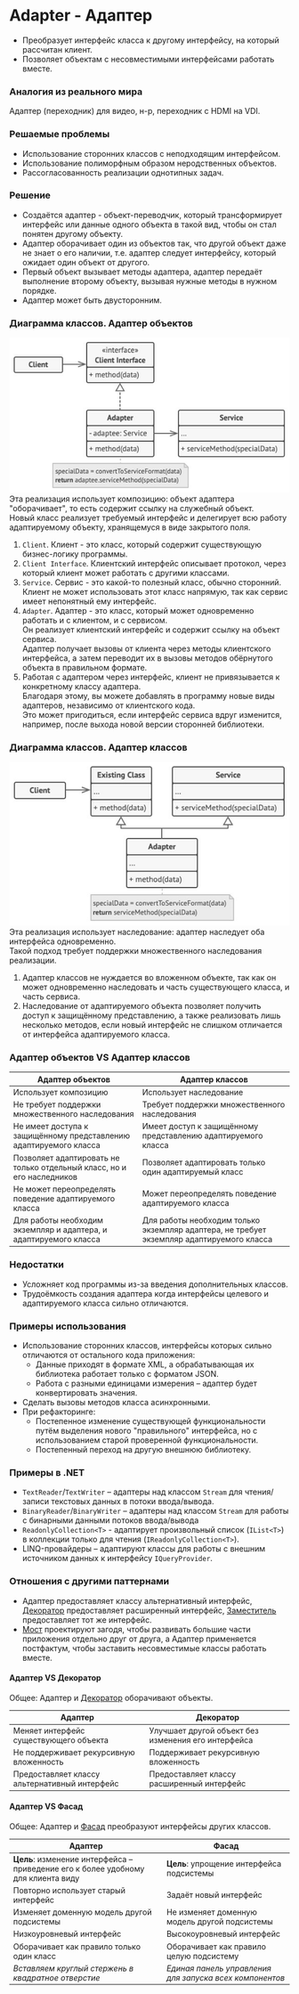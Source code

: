 ﻿# Adapter - Адаптер
* Преобразует интерфейс класса к другому интерфейсу, на который рассчитан клиент.
* Позволяет объектам с несовместимыми интерфейсами работать вместе.

### Аналогия из реального мира
Адаптер (переходник) для видео, н-р, переходник с HDMI на VDI.

### Решаемые проблемы
* Использование сторонних классов с неподходящим интерфейсом.
* Использование полиморфным образом неродственных объектов.
* Рассогласованность реализации однотипных задач.

### Решение
* Создаётся адаптер - объект-переводчик, который трансформирует интерфейс или данные одного объекта в такой вид, чтобы он стал понятен другому объекту.
* Адаптер оборачивает один из объектов так, что другой объект даже не знает о его наличии, т.е. адаптер следует интерфейсу, который ожидает один объект от другого.
* Первый объект вызывает методы адаптера, адаптер передаёт выполнение второму объекту, вызывая нужные методы в нужном порядке.
* Адаптер может быть двусторонним.

### Диаграмма классов. Адаптер объектов
![Class diagram object](ObjectAdapter.jpg)  
Эта реализация использует композицию: объект адаптера "оборачивает", то есть содержит ссылку на служебный объект.  
Новый класс реализует требуемый интерфейс и делегирует всю работу адаптируемому объекту, хранящемуся в виде закрытого поля.
1. `Client`. Клиент - это класс, который содержит существующую бизнес-логику программы.
2. `Client Interface`. Клиентский интерфейс описывает протокол, через который клиент может работать с другими классами.
3. `Service`. Сервис - это какой-то полезный класс, обычно сторонний.  
Клиент не может использовать этот класс напрямую, так как сервис имеет непонятный ему интерфейс.
4. `Adapter`. Адаптер - это класс, который может одновременно работать и с клиентом, и с сервисом.  
Он реализует клиентский интерфейс и содержит ссылку на объект сервиса.  
Адаптер получает вызовы от клиента через методы клиентского интерфейса, а затем переводит их в вызовы методов обёрнутого объекта в правильном формате.
5. Работая с адаптером через интерфейс, клиент не привязывается к конкретному классу адаптера.  
Благодаря этому, вы можете добавлять в программу новые виды адаптеров, независимо от клиентского кода.  
Это может пригодиться, если интерфейс сервиса вдруг изменится, например, после выхода новой версии сторонней библиотеки.

### Диаграмма классов. Адаптер классов
![Class diagram class](ClassAdapter.jpg)  
Эта реализация использует наследование: адаптер наследует оба интерфейса одновременно.  
Такой подход требует поддержки множественного наследования реализации.
1. Адаптер классов не нуждается во вложенном объекте, так как он может одновременно наследовать и часть существующего класса, и часть сервиса.
2. Наследование от адаптируемого объекта позволяет получить доступ к защищённому представлению, а также реализовать лишь несколько методов, если новый интерфейс не слишком отличается от интерфейса адаптируемого класса.

### Адаптер объектов VS Адаптер классов
| Адаптер объектов                                                       | Адаптер классов                                                                           |
|------------------------------------------------------------------------|-------------------------------------------------------------------------------------------|
| Использует композицию                                                  | Использует наследование                                                                   |
| Не требует поддержки множественного наследования                       | Требует поддержки множественного наследования                                             |
| Не имеет доступа к защищённому представлению адаптируемого класса      | Имеет доступ к защищённому представлению адаптируемого класса                             |
| Позволяет адаптировать не только отдельный класс, но и его наследников | Позволяет адаптировать только один адаптируемый класс                                     |
| Не может переопределять поведение адаптируемого класса                 | Может переопределять поведение адаптируемого класса                                       |
| Для работы необходим экземпляр и адаптера, и адаптируемого класса      | Для работы необходим только экземпляр адаптера, не требует экземпляр адаптируемого класса |

### Недостатки
* Усложняет код программы из-за введения дополнительных классов.
* Трудоёмкость создания адаптера когда интерфейсы целевого и адаптируемого класса сильно отличаются.

### Примеры использования
* Использование сторонних классов, интерфейсы которых сильно отличаются от остального кода приложения:
  * Данные приходят в формате XML, а обрабатывающая их библиотека работает только с форматом JSON.
  * Работа с разными единицами измерения – адаптер будет конвертировать значения.
* Сделать вызовы методов класса асинхронными.
* При рефакторинге:
  * Постепенное изменение существующей функциональности путём выделения нового "правильного" интерфейса, но с использованием старой проверенной функциональности.
  * Постепенный переход на другую внешнюю библиотеку.

### Примеры в .NET
* `TextReader`/`TextWriter` – адаптеры над классом `Stream` для чтения/записи текстовых данных в потоки ввода/вывода.
* `BinaryReader`/`BinaryWriter` – адаптеры над классом `Stream` для работы с бинарными данными потоков ввода/вывода
* `ReadonlyCollection<T>` - адаптирует произвольный список (`IList<T>`) в коллекции только для чтения (`IReadonlyCollection<T>`).
* LINQ-провайдеры – адаптируют классы для работы с внешним источником данных к интерфейсу `IQueryProvider`.

### Отношения с другими паттернами
* Адаптер предоставляет классу альтернативный интерфейс, [Декоратор](../Decorator/Decorator.md) предоставляет расширенный интерфейс, [Заместитель](../Proxy/Proxy.md) предоставляет тот же интерфейс.
* [Мост](../Bridge/Bridge.md) проектируют загодя, чтобы развивать большие части приложения отдельно друг от друга, а Адаптер применяется постфактум, чтобы заставить несовместимые классы работать вместе.

#### Адаптер VS Декоратор
Общее: Адаптер и [Декоратор](../Decorator/Decorator.md) оборачивают объекты.

| Адаптер                                       | Декоратор                                           |
|-----------------------------------------------|-----------------------------------------------------|
| Меняет интерфейс существующего объекта        | Улучшает другой объект без изменения его интерфейса |
| Не поддерживает рекурсивную вложенность       | Поддерживает рекурсивную вложенность                |
| Предоставляет классу альтернативный интерфейс | Предоставляет классу расширенный интерфейс          |

#### Адаптер VS Фасад
Общее: Адаптер и [Фасад](../Facade/Facade.md) преобразуют интерфейсы других классов.

| Адаптер                                                                           | Фасад                                                   |
|-----------------------------------------------------------------------------------|---------------------------------------------------------|
| **Цель**: изменение интерфейса – приведение его к более удобному для клиента виду | **Цель**: упрощение интерфейса подсистемы               |
| Повторно использует старый интерфейс                                              | Задаёт новый интерфейс                                  |
| Изменяет доменную модель другой подсистемы                                        | Не изменяет доменную модель другой подсистемы           |
| Низкоуровневый интерфейс                                                          | Высокоуровневый интерфейс                               |
| Оборачивает как правило только один класс                                         | Оборачивает как правило целую подсистему                |
| _Вставляем круглый стержень в квадратное отверстие_                               | _Единая панель управления для запуска всех компонентов_ |

